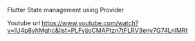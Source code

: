 Flutter State management using Provider

Youtube url
https://www.youtube.com/watch?v=lU4p8yhMghc&list=PLFyjjoCMAPtzn7tFLRV3eny7G74LnlMRt